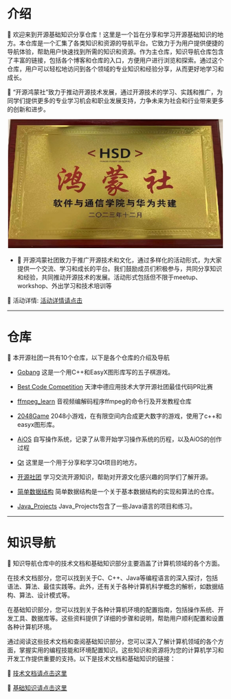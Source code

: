 # 介绍  

📢 欢迎来到开源基础知识分享仓库！这里是一个旨在分享和学习开源基础知识的地方。本仓库是一个汇集了各类知识和资源的导航平台。它致力于为用户提供便捷的导航体验，帮助用户快速找到所需的知识和资源。作为主仓库，知识导航仓库包含了丰富的链接，包括各个博客和仓库的入口，方便用户进行浏览和探索。通过这个仓库，用户可以轻松地访问到各个领域的专业知识和经验分享，从而更好地学习和成长。
  
📢 “开源鸿蒙社”致力于推动开源技术发展，通过开源技术的学习、实践和推广，为同学们提供更多的专业学习机会和职业发展支持，力争未来为社会和行业带来更多的创新和进步。  
  

<div align="center"> <img src="./resource/image/logo.jpg" width = 500 height = 300 /> </div>


- 🚩 开源鸿蒙社团致力于推广开源技术和文化，通过多样化的活动形式，为大家提供一个交流、学习和成长的平台。我们鼓励成员们积极参与，共同分享知识和经验，共同推动开源技术的发展。活动形式包括但不限于meetup、workshop、外出学习和技术培训等

🚀 活动详情: [活动详情请点击](./event/README.md)  

***
  
# 仓库  

📢 本开源社团一共有10个仓库，以下是各个仓库的介绍及导航
  
- [Gobang](https://gitee.com/TSGU-OSC/gobang)   这是一个用C++和EasyX图形库写的五子棋游戏。
  
 
- [Best Code Competition](https://gitee.com/TSGU-OSC/BCC)  天津中德应用技术大学开源社团最佳代码PR比赛
  
- [ffmpeg_learn](https://gitee.com/TSGU-OSC/ffmpeg_learn)  音视频编解码程序ffmpeg的命令行及开发教程仓库
  
- [2048Game](https://gitee.com/TSGU-OSC/2048-game)   2048小游戏，在有限空间内合成更大数字的游戏，使用了c++和easyx图形库。 
  
- [AiOS](https://gitee.com/TSGU-OSC/ai-os)  自写操作系统，记录了从零开始学习操作系统的历程，以及AiOS的创作过程

- [Qt](https://gitee.com/TSGU-OSC/qt) 这里是一个用于分享和学习Qt项目的地方。  

- [开源社团](https://gitee.com/TSGU-OSC/Root)    学习交流开源知识，帮助对开源文化感兴趣的同学们了解开源。

- [简单数据结构](https://gitee.com/TSGU-OSC/simple-data-structure)  简单数据结构是一个关于基本数据结构的实现和算法的仓库。

- [Java_Projects](https://gitee.com/TSGU-OSC/Java_Projects)   Java_Projects包含了一些Java语言的项目和练习。

***

# 知识导航  

📢 知识导航仓库中的技术文档和基础知识部分主要涵盖了计算机领域的各个方面。

在技术文档部分，您可以找到关于C、C++、Java等编程语言的深入探讨，包括语法、算法、最佳实践等。此外，还有关于各种计算机科学概念的解析，如数据结构、算法、设计模式等。

在基础知识部分，您可以找到关于各种计算机环境的配置指南，包括操作系统、开发工具、数据库等。这些资料提供了详细的步骤和说明，帮助用户顺利配置和设置各种计算机环境。

通过阅读这些技术文档和查阅基础知识部分，您可以深入了解计算机领域的各个方面，掌握实用的编程技能和环境配置知识。这些知识和资源将为您的计算机学习和开发工作提供重要的支持。以下是技术文档和基础知识的链接：


🚀 [技术文档请点击这里](./blog/README.md)


🚀 [基础知识请点击这里](./command/README.md)
